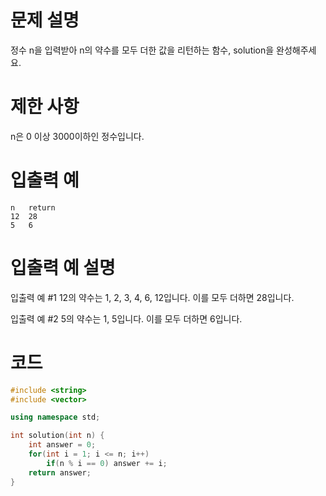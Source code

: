 # 문제 설명
정수 n을 입력받아 n의 약수를 모두 더한 값을 리턴하는 함수, solution을 완성해주세요.

# 제한 사항
n은 0 이상 3000이하인 정수입니다.
# 입출력 예
```
n	return
12	28
5	6
```

# 입출력 예 설명
입출력 예 #1
12의 약수는 1, 2, 3, 4, 6, 12입니다. 이를 모두 더하면 28입니다.

입출력 예 #2
5의 약수는 1, 5입니다. 이를 모두 더하면 6입니다.

# 코드
```c++
#include <string>
#include <vector>

using namespace std;

int solution(int n) {
    int answer = 0;
    for(int i = 1; i <= n; i++)
        if(n % i == 0) answer += i;
    return answer;
}
```
